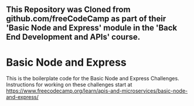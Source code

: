 ## This Repository was Cloned from github.com/freeCodeCamp as part of their 'Basic Node and Express' module in the 'Back End Development and APIs' course.

# Basic Node and Express

This is the boilerplate code for the Basic Node and Express Challenges.
Instructions for working on these challenges start at 
https://www.freecodecamp.org/learn/apis-and-microservices/basic-node-and-express/
